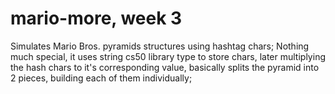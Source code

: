 # mario-more, week 3
Simulates Mario Bros. pyramids structures using hashtag chars;
Nothing much special, it uses string cs50 library type to store chars, later multiplying the hash chars to it's corresponding value, basically splits the pyramid into 2 pieces, building each of them individually;